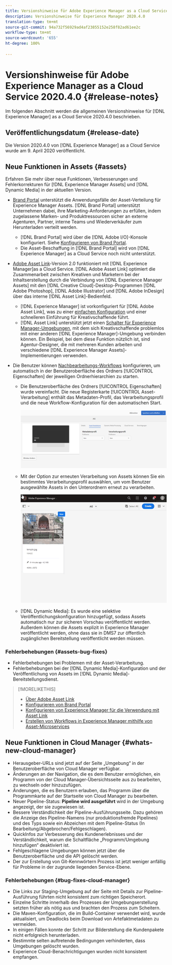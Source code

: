 ```yaml
---
title: Versionshinweise für Adobe Experience Manager as a Cloud Service 2020.4.0
description: Versionshinweise für Experience Manager 2020.4.0
translation-type: tm+mt
source-git-commit: 94a732f56929ad4af23855152e258f82ad61ee2c
workflow-type: tm+mt
source-wordcount: '655'
ht-degree: 100%

---
```



# Versionshinweise für Adobe Experience Manager as a Cloud Service 2020.4.0 {#release-notes}

Im folgenden Abschnitt werden die allgemeinen Versionshinweise für [!DNL Experience Manager] as a Cloud Service 2020.4.0 beschrieben.

## Veröffentlichungsdatum {#release-date}

Die Version 2020.4.0 von [!DNL Experience Manager] as a Cloud Service wurde am 9. April 2020 veröffentlicht.

## Neue Funktionen in Assets {#assets}

Erfahren Sie mehr über neue Funktionen, Verbesserungen und Fehlerkorrekturen für [!DNL Experience Manager Assets] und [!DNL Dynamic Media] in der aktuellen Version.

* [Brand Portal](https://docs.adobe.com/content/help/de-DE/experience-manager-brand-portal/using/home.html) unterstützt die Anwendungsfälle der Asset-Verteilung für Experience Manager Assets. [!DNL Brand Portal] unterstützt Unternehmen dabei, ihre Marketing-Anforderungen zu erfüllen, indem zugelassene Marken- und Produktressourcen sicher an externe Agenturen, Partner, interne Teams und Wiederverkäufer zum Herunterladen verteilt werden.
   * [!DNL Brand Portal] wird über die [!DNL Adobe I/O]-Konsole konfiguriert. Siehe [Konfigurieren von Brand Portal](https://docs.adobe.com/content/help/de-DE/experience-manager-brand-portal/using/publish/configure-aem-assets-with-brand-portal.html).
   * Die Asset-Beschaffung in [!DNL Brand Portal] wird von [!DNL Experience Manager] as a Cloud Service noch nicht unterstützt.

* [Adobe Asset Link](https://helpx.adobe.com/de/enterprise/using/adobe-asset-link.html)-Version 2.0 funktioniert mit [!DNL Experience Manager]as a Cloud Service. [!DNL Adobe Asset Link] optimiert die Zusammenarbeit zwischen Kreativen und Marketern bei der Inhaltserstellung durch die Verbindung von [!DNL Experience Manager Assets] mit den [!DNL Creative Cloud]-Desktop-Programmen [!DNL Adobe Photoshop], [!DNL Adobe Illustrator] und [!DNL Adobe InDesign] über das interne [!DNL Asset Link]-Bedienfeld.
   * [!DNL Experience Manager] ist vorkonfiguriert für [!DNL Adobe Asset Link], was zu einer [einfachen Konfiguration](https://helpx.adobe.com/de/enterprise/using/configure-aem-assets-for-asset-link.html) und einer schnelleren Einführung für Kreativschaffende führt.
   * [!DNL Asset Link] unterstützt jetzt einen [Schalter für Experience Manager-Umgebungen](https://helpx.adobe.com/de/enterprise/using/manage-assets-using-adobe-asset-link.html#UseAdobeAssetLink), mit dem sich Kreativschaffende problemlos mit einer anderen [!DNL Experience Manager]-Umgebung verbinden können. Ein Beispiel, bei dem diese Funktion nützlich ist, sind Agentur-Designer, die mit mehreren Kunden arbeiten und verschiedene [!DNL Experience Manager Assets]-Implementierungen verwenden.

* Die Benutzer können [Nachbearbeitungs-Workflows](/help/assets/asset-microservices-configure-and-use.md#post-processing-workflows) konfigurieren, um automatisch in der Benutzeroberfläche des Ordners [!UICONTROL Eigenschaften] der jeweiligen Ordnerhierarchien zu starten.
   * Die Benutzeroberfläche des Ordners [!UICONTROL Eigenschaften] wurde vereinfacht. Die neue Registerkarte [!UICONTROL Asset-Verarbeitung] enthält das Metadaten-Profil, das Verarbeitungsprofil und die neue Workflow-Konfiguration für den automatischen Start.

      ![Die Verarbeitungsprofile können problemlos auf Ordner angewendet werden. Damit werden alle in die Ordner hochgeladenen Assets mit diesen Profilen verarbeitet.](/help/assets/assets/asset-processing-folder-properties.png)

   * Mit der Option zur erneuten Verarbeitung von Assets können Sie ein bestimmtes Verarbeitungsprofil auswählen, um vom Benutzer ausgewählte Assets in den Unterordnern erneut zu verarbeiten.

      ![Ausgewählte Assets mit einem bestimmten Verarbeitungsprofil erneut verarbeiten](/help/assets/assets/fpo-existing-asset-reprocess.gif)

   * [!DNL Dynamic Media]: Es wurde eine selektive Veröffentlichungskonfiguration hinzugefügt, sodass Assets automatisch nur zur sicheren Vorschau veröffentlicht werden. Außerdem können die Assets explizit in Experience Manager veröffentlicht werden, ohne dass sie in DMS7 zur öffentlich zugänglichen Bereitstellung veröffentlicht werden müssen.

### Fehlerbehebungen {#assets-bug-fixes}

* Fehlerbehebungen bei Problemen mit der Asset-Verarbeitung.
* Fehlerbehebungen bei der [!DNL Dynamic Media]-Konfiguration und der Veröffentlichung von Assets im [!DNL Dynamic Media]-Bereitstellungsdienst.

>[!MORELIKETHIS]
>
>* [Über Adobe Asset Link](https://www.adobe.com/de/creativecloud/business/enterprise/adobe-asset-link.html)
>* [Konfigurieren von Brand Portal](https://docs.adobe.com/content/help/de-DE/experience-manager-brand-portal/using/publish/configure-aem-assets-with-brand-portal.html)
>* [Konfigurieren von Experience Manager für die Verwendung mit Asset Link](https://helpx.adobe.com/de/enterprise/using/configure-aem-assets-for-asset-link.html)
>* [Erstellen von Workflows in Experience Manager mithilfe von Asset-Microservices](https://docs.adobe.com/content/help/de-DE/experience-manager-cloud-service/assets/manage/asset-microservices-configure-and-use.html#post-processing-workflows)


## Neue Funktionen in Cloud Manager {#whats-new-cloud-manager}

* Herausgeber-URLs sind jetzt auf der Seite „Umgebung“ in der Benutzeroberfläche von Cloud Manager verfügbar.
* Änderungen an der Navigation, die es dem Benutzer ermöglichen, ein Programm von der Cloud Manager-Übersichtsseite aus zu bearbeiten, zu wechseln oder hinzuzufügen.
* Änderungen, die es Benutzern erlauben, das Programm über die Programmkarte auf der Startseite von Cloud Manager zu bearbeiten.
* Neuer Pipeline-Status: **Pipeline wird ausgeführt** wird in der Umgebung angezeigt, der sie zugewiesen ist.
* Bessere Verständlichkeit der Pipeline-Ausführungsseite. Dazu gehören die Anzeige des Pipeline-Namens (nur produktionsfremde Pipelines) und des Typs sowie ein Abzeichen mit dem Pipeline-Status (In Bearbeitung/Abgebrochen/Fehlgeschlagen).
* QuickInfos zur Verbesserung des Kundenerlebnisses und der Verständlichkeit, warum die Schaltfläche „Programm/Umgebung hinzufügen“ deaktiviert ist.
* Fehlgeschlagene Umgebungen können jetzt über die Benutzeroberfläche und die API gelöscht werden.
* Der zur Erstellung von Git-Kennwörtern Prozess ist jetzt weniger anfällig für Probleme in der zugrunde liegenden Service-Ebene.

### Fehlerbehebungen {#bug-fixes-cloud-manager}

* Die Links zur Staging-Umgebung auf der Seite mit Details zur Pipeline-Ausführung führten nicht konsistent zum richtigen Speicherort.
* Einzelne Schritte innerhalb des Prozesses der Umgebungserstellung setzten früher als nötig aus und brachten den Prozess zum Scheitern.
* Die Maven-Konfiguration, die im Build-Container verwendet wird, wurde aktualisiert, um Deadlocks beim Download von Artefaktmetadaten zu vermeiden.
* In einigen Fällen konnte der Schritt zur Bilderstellung die Kundenpakete nicht erfolgreich herunterladen.
* Bestimmte selten auftretende Bedingungen verhinderten, dass Umgebungen gelöscht wurden.
* Experience Cloud-Benachrichtigungen wurden nicht konsistent empfangen.
